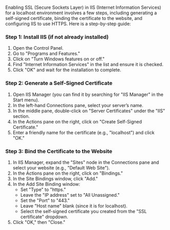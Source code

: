 Enabling SSL (Secure Sockets Layer) in IIS (Internet Information Services) for a localhost environment involves a few steps, including generating a self-signed certificate, binding the certificate to the website, and configuring IIS to use HTTPS. Here is a step-by-step guide:
### Step 1: Install IIS (if not already installed)

1. Open the Control Panel.
2. Go to "Programs and Features."
3. Click on "Turn Windows features on or off."
4. Find "Internet Information Services" in the list and ensure it is checked.
5. Click "OK" and wait for the installation to complete.

### Step 2: Generate a Self-Signed Certificate

1. Open IIS Manager (you can find it by searching for "IIS Manager" in the Start menu).
2. In the left-hand Connections pane, select your server’s name.
3. In the middle pane, double-click on "Server Certificates" under the "IIS" section.
4. In the Actions pane on the right, click on "Create Self-Signed Certificate."
5. Enter a friendly name for the certificate (e.g., "localhost") and click "OK."

### Step 3: Bind the Certificate to the Website

1. In IIS Manager, expand the "Sites" node in the Connections pane and select your website (e.g., "Default Web Site").
2. In the Actions pane on the right, click on "Bindings."
3. In the Site Bindings window, click "Add."
4. In the Add Site Binding window:
    - Set "Type" to "https."
    - Leave the "IP address" set to "All Unassigned."
    - Set the "Port" to "443."
    - Leave "Host name" blank (since it is for localhost).
    - Select the self-signed certificate you created from the "SSL certificate" dropdown.
5. Click "OK," then "Close."